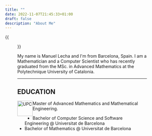 ```yaml
---
title: ""
date: 2022-11-07T21:45:33+01:00
draft: false
description: "About Me" 
---
```


{{<figure src="/roundme.png" alt="This is how I look like" position="center" height="200px" width="200px">}} 

My name is Manuel Lecha and I'm from Barcelona, Spain. I am a Mathematician and a Computer Scientist who has recently graduated from the MSc. in Advanced Mathematics at the Polytechnique University of Catalonia. 

<hr>

## EDUCATION


<img src="/UPC.png" alt="UPC" position="center" style="height:50px; width:50px; float: left;"> Master of Advanced Mathematics and Mathematical Engineering.


- Bachelor of Computer Science and Software Engineering @ Universitat de Barcelona
- Bachelor of Mathematics @ Universitat de Barcelona